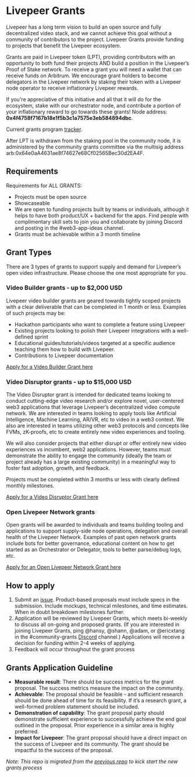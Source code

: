 # Livepeer Grants

Livepeer has a long term vision to build an open source and  fully decentralized video stack, and we cannot achieve this goal without a community of contributors to the project. Livepeer Grants provide funding to projects that benefit the Livepeer ecosystem.

Grants are paid in Livepeer token (LPT), providing contributors with an opportunity to both fund their projects AND build a position in the Livepeer’s Proof of Stake network. To receive a grant you will need a wallet that can receive funds on Arbitrum. We encourage grant holders to become delegators in the Livepeer network by staking their token with a Livepeer node operator to receive inflationary Livepeer rewards.

If you're appreciative of this initiative and all that it will do for the ecosystem, stake with our orchestrator node, and contribute a portion of your inflationary reward to go towards these grants! Node address: **0x4f4758f7167b18e1f5b3c1a7575e3eb584894dbc**.

Current grants program [tracker](https://docs.google.com/spreadsheets/d/12B-NUgwWhP5R16kR1aGiOHw4HrK5fZ7bv8yBx4m876w/edit?usp=sharing).

After LPT is withdrawn from the staking pool in the community node, it is administered by the community grants committee via the multisig address arb:0x64e0aA4631ae8f74627e68Cf02565Bec30d2EA4F.

## Requirements

Requirements for ALL GRANTS:

- Projects must be open source
- Showcaseable
- We are open to funding projects built by teams or individuals, although it helps to have both product/UX + backend for the apps. Find people with complimentary skill sets to join you and collaborate by joining Discord and posting in the #web3-app-ideas channel.
- Grants must be achievable within a 3 month timeline

## Grant Types

There are 3 types of grants to support supply and demand for Livepeer’s open video infrastructure. Please choose the one most appropriate for you.

### Video Builder grants - up to $2,000 USD

Livepeer video builder grants are geared towards tightly scoped projects with a clear deliverable that can be completed in 1 month or less. Examples of such projects may be:

- Hackathon participants who want to complete a feature using Livepeer 
- Existing projects looking to polish their Livepeer integrations with a well-defined sprint
- Educational guides/tutorials/videos targeted at a specific audience teaching them how to build with Livepeer.
- Contributions to Livepeer documentation 

[Apply for a Video Builder Grant here](https://github.com/livepeer/Grant-Program/issues/new?assignees=hansy&labels=&template=video_builder_grant.yml&title=%5BBuilder+Grant%5D%3A+)

### Video Disruptor grants - up to $15,000 USD

The Video Disruptor grant is intended for dedicated teams looking to conduct cutting-edge video research and/or explore novel, user-centered web3 applications that leverage Livepeer’s decentralized video compute network. We are interested in teams looking to apply tools like Artificial Intelligence, Machine Learning, AR/VR, etc to video in a web3 context. We also are interested in teams utilizing other web3 protocols and concepts like FVMs, zK-proofs, etc to create entirely new video experiences and tooling.

We will also consider projects that either disrupt or offer entirely new video experiences vs incumbent, web2 applications. However, teams must demonstrate the ability to engage the community (ideally the team or project already has a large existing community) in a meaningful way to foster fast adoption, growth, and feedback. 

Projects must be completed within 3 months or less with clearly defined monthly milestones. 

[Apply for a Video Disruptor Grant here](https://github.com/livepeer/Grant-Program/issues/new?assignees=hansy&labels=&template=video_disruptors_grant.yml&title=%5BVideo+Disruptors+Grant%5D%3A+)

### Open Livepeer Network grants 

Open grants will be awarded to individuals and teams building tooling and applications to support supply-side node operations, delegation and overall health of the Livepeer Network. Examples of past open network grants include bots for better governance, educational content on how to get started as an Orchestrator or Delegator, tools to better parse/debug logs, etc.

[Apply for an Open Livepeer Network Grant here](https://github.com/livepeer/Grant-Program/issues/new?assignees=hansy&labels=&template=open_livepeer_network_grant.yml&title=%5BOpen+LN+Grant%5D%3A+)

## How to apply

1. Submit an [issue](https://github.com/livepeer/Grant-Program/issues/new/choose). Product-based proposals must include specs in the submission. Include mockups, technical milestones, and time estimates. When in doubt breakdown milestones further. 
2. Application will be reviewed by Livepeer Grants, which meets bi-weekly to discuss all on-going and proposed grants. (If you are interested in joining Livepeer Grants, ping @hansy, @shann, @adam, or @ericxtang in the #community-grants [Discord](https://discord.gg/cmpB7sH) channel.) Applications will receive a decision for funding within 2-4 weeks of applying.
3. Feedback will occur throughout the grant process 

## Grants Application Guideline

- **Measurable result**: There should be success metrics for the grant proposal. The success metrics measure the impact on the community.
- **Achievable**: The proposal should be feasible - and sufficient research should be done ahead of time for its feasibility. If it’s a research grant, a well-formed problem statement should be included.
- **Demonstration of capability**: The grant proposal party should demonstrate sufficient experience to successfully achieve the end goal outlined in the proposal. Prior experience in a similar area is highly preferred.
- **Impact for Livepeer**: The grant proposal should have a direct impact on the success of Livepeer and its community. The grant should be impactful to the success of the proposal.

_Note: This repo is migrated from the [previous repo](https://github.com/Livepeer-Community-Node/Grant-Program) to kick start the new grants process_
